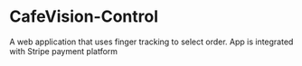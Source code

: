 # CafeVision-Control
A web application that uses finger tracking to select order. App is integrated with Stripe payment platform
